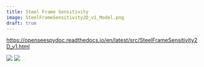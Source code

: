 ```yaml
---
title: Steel Frame Sensitivity
image: SteelFrameSensitivity2D_v1_Model.png
draft: true
---
```


https://openseespydoc.readthedocs.io/en/latest/src/SteelFrameSensitivity2D_v1.html

![](SteelFrameSensitivity2D_v1_Model.png)
![](SteelFrameSensitivity2D_v1.png)
